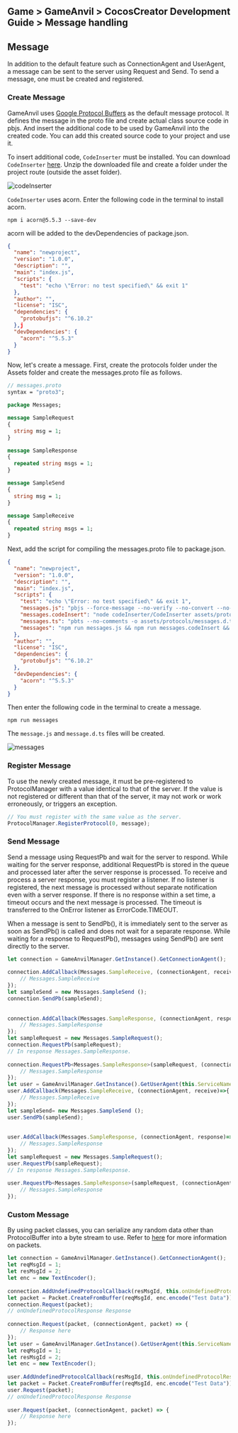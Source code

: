 ## Game > GameAnvil > CocosCreator Development Guide > Message handling

## Message

In addition to the default feature such as ConnectionAgent and UserAgent, a message can be sent to the server using Request and Send. To send a message, one must be created and registered.

### Create Message

GameAnvil uses [Google Protocol Buffers](https://developers.google.com/protocol-buffers/docs/proto3) as the default message protocol. It defines the message in the proto file and create actual class source code in pbjs. And insert the additional code to be used by GameAnvil into the created code. You can add this created source code to your project and use it. 

To insert additional code, `CodeInserter` must be installed. You can download `CodeInserter` [here](https://static.toastoven.net/prod_gameanvil/files/gameanvil-connector-CodeInserter.zip). Unzip the downloaded file and create a folder under the project route (outside the asset folder).

![codeInserter](https://static.toastoven.net/prod_gameanvil/images/client-2-codeInserter.png)

`CodeInserter` uses acorn. Enter the following code in the terminal to install acorn. 

```
npm i acorn@5.5.3 --save-dev
```

acorn will be added to the devDependencies of package.json.

```json
{
  "name": "newproject",
  "version": "1.0.0",
  "description": "",
  "main": "index.js",
  "scripts": {
    "test": "echo \"Error: no test specified\" && exit 1"
  },
  "author": "",
  "license": "ISC",
  "dependencies": {
    "protobufjs": "^6.10.2"
  },j
  "devDependencies": {
    "acorn": "^5.5.3"
  }
}
```

Now, let's create a message. First, create the protocols folder under the Assets folder and create the messages.proto file as follows.

```protobuf
// messages.proto
syntax = "proto3";

package Messages;

message SampleRequest
{
  string msg = 1;
}

message SampleResponse
{
  repeated string msgs = 1;
}

message SampleSend
{
  string msg = 1;
}

message SampleReceive
{
  repeated string msgs = 1;
}
```

Next, add the script for compiling the messages.proto file to package.json. 

```json
{
  "name": "newproject",
  "version": "1.0.0",
  "description": "",
  "main": "index.js",
  "scripts": {
    "test": "echo \"Error: no test specified\" && exit 1",
    "messages.js": "pbjs --force-message --no-verify --no-convert --no-delimited -t static-module -w default -r base -o assets/protocols/messages.js assets/protocols/messages.proto",
    "messages.codeInsert": "node codeInserter/CodeInserter assets/protocols/messages.js",
    "messages.ts": "pbts --no-comments -o assets/protocols/messages.d.ts assets/protocols/messages.js",
    "messages": "npm run messages.js && npm run messages.codeInsert && npm run messages.ts",
  },
  "author": "",
  "license": "ISC",
  "dependencies": {
    "protobufjs": "^6.10.2"
  },
  "devDependencies": {
    "acorn": "^5.5.3"
  }
}
```

Then enter the following code in the terminal to create a message.

```
npm run messages
```

The `message.js` and `message.d.ts` files will be created.

![messages](https://static.toastoven.net/prod_gameanvil/images/client-2-messages.png)

### Register Message

To use the newly created message, it must be pre-registered to ProtocolManager with a value identical to that of the server. If the value is not registered or different than that of the server, it may not work or work erroneously, or triggers an exception.

```typescript
// You must register with the same value as the server. 
ProtocolManager.RegisterProtocol(0, message);
```

### Send Message

Send a message using RequestPb and wait for the server to respond. While waiting for the server response, additional RequestPb is stored in the queue and processed later after the server response is processed. To receive and process a server response, you must register a listener. If no listener is registered, the next message is processed without separate notification even with a server response. If there is no response within a set time, a timeout occurs and the next message is processed. The timeout is transferred to the OnError listener as ErrorCode.TIMEOUT.

When a message is sent to SendPb(), it is immediately sent to the server as soon as SendPb() is called and does not wait for a separate response. While waiting for a response to RequestPb(), messages using SendPb() are sent directly to the server.

```typescript
let connection = GameAnvilManager.GetInstance().GetConnectionAgent(); 
 
connection.AddCallback(Messages.SampleReceive, (connectionAgent, receive)=>{ 
    // Messages.SampleReceive 
}); 
let sampleSend = new Messages.SampleSend ();  
connection.SendPb(sampleSend); 
 
 
connection.AddCallback(Messages.SampleResponse, (connectionAgent, response)=>{ 
    // Messages.SampleResponse 
}); 
let sampleRequest = new Messages.SampleRequest(); 
connection.RequestPb(sampleRequest); 
// In response Messages.SampleResponse. 
 
connection.RequestPb<Messages.SampleResponse>(sampleRequest, (connectionAgent, response)=>{ 
    // Messages.SampleResponse 
}); 
let user = GameAnvilManager.GetInstance().GetUserAgent(this.ServiceName); 
user.AddCallback(Messages.SampleReceive, (connectionAgent, receive)=>{ 
    // Messages.SampleReceive 
}); 
let sampleSend= new Messages.SampleSend ();  
user.SendPb(sampleSend); 
 
 
user.AddCallback(Messages.SampleResponse, (connectionAgent, response)=>{ 
    // Messages.SampleResponse 
}); 
let sampleRequest = new Messages.SampleRequest(); 
user.RequestPb(sampleRequest); 
// In response Messages.SampleResponse. 
 
user.RequestPb<Messages.SampleResponse>(sampleRequest, (connectionAgent, response)=>{ 
    // Messages.SampleResponse 
});
```

### Custom Message

By using packet classes, you can serialize any random data other than ProtocolBuffer into a byte stream to use. Refer to [here](cocos-06-packet.md) for more information on packets.

```typescript
let connection = GameAnvilManager.GetInstance().GetConnectionAgent(); 
let reqMsgId = 1; 
let resMsgId = 2; 
let enc = new TextEncoder(); 
 
connection.AddUndefinedProtocolCallback(resMsgId, this.onUndefinedProtocolResponse); 
let packet = Packet.CreateFromBuffer(reqMsgId, enc.encode("Test Data")); 
connection.Request(packet); 
// onUndefinedProtocolResponse Response 
 
connection.Request(packet, (connectionAgent, packet) => { 
    // Response here
}); 
let user = GameAnvilManager.GetInstance().GetUserAgent(this.ServiceName); 
let reqMsgId = 1; 
let resMsgId = 2; 
let enc = new TextEncoder(); 
 
user.AddUndefinedProtocolCallback(resMsgId, this.onUndefinedProtocolResponse); 
let packet = Packet.CreateFromBuffer(reqMsgId, enc.encode("Test Data")); 
user.Request(packet); 
// onUndefinedProtocolResponse Response 
 
user.Request(packet, (connectionAgent, packet) => { 
    // Response here
});
```